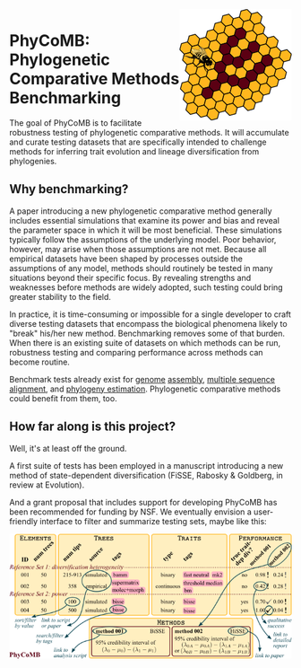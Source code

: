 <img align="right" src="logo.png">

# PhyCoMB: Phylogenetic Comparative Methods Benchmarking

The goal of PhyCoMB is to facilitate robustness testing of phylogenetic comparative methods.
It will accumulate and curate testing datasets that are specifically intended to challenge methods for inferring trait evolution and lineage diversification from phylogenies.

## Why benchmarking?

A paper introducing a new phylogenetic comparative method generally includes essential simulations that examine its power and bias and reveal the parameter space in which it will be most beneficial.
These simulations typically follow the assumptions of the underlying model.
Poor behavior, however, may arise when those assumptions are not met.
Because all empirical datasets have been shaped by processes outside the assumptions of any model, methods should routinely be tested in many situations beyond their specific focus.
By revealing strengths and weaknesses before methods are widely adopted, such testing could bring greater stability to the field.

In practice, it is time-consuming or impossible for a single developer to craft diverse testing datasets that encompass the biological phenomena likely to "break" his/her new method.
Benchmarking removes some of that burden.
When there is an existing suite of datasets on which methods can be run, robustness testing and comparing performance across methods can become routine.

Benchmark tests already exist for [genome](http://assemblathon.org/) [assembly](http://busco.ezlab.org/), [multiple sequence alignment](http://lbgi.fr/balibase/), and [phylogeny estimation](http://www.cs.utexas.edu/~phylo/datasets).
Phylogenetic comparative methods could benefit from them, too.

## How far along is this project?

Well, it's at least off the ground.

A first suite of tests has been employed in a manuscript introducing a new method of state-dependent diversification (FiSSE, Rabosky & Goldberg, in review at Evolution).

And a grant proposal that includes support for developing PhyCoMB has been recommended for funding by NSF.
We eventually envision a user-friendly interface to filter and summarize testing sets, maybe like this:

![PhyCoMB interface mockup](mockup.png)
